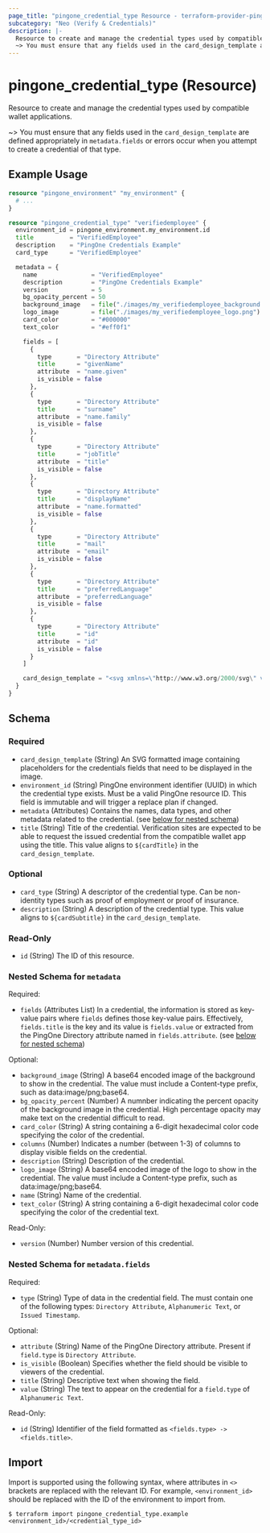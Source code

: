 ```yaml
---
page_title: "pingone_credential_type Resource - terraform-provider-pingone"
subcategory: "Neo (Verify & Credentials)"
description: |-
  Resource to create and manage the credential types used by compatible wallet applications.
  ~> You must ensure that any fields used in the card_design_template are defined appropriately in metadata.fields or errors occur when you attempt to create a credential of that type.
---
```


# pingone_credential_type (Resource)

Resource to create and manage the credential types used by compatible wallet applications.

~> You must ensure that any fields used in the `card_design_template` are defined appropriately in `metadata.fields` or errors occur when you attempt to create a credential of that type.

## Example Usage

```terraform
resource "pingone_environment" "my_environment" {
  # ...
}

resource "pingone_credential_type" "verifiedemployee" {
  environment_id = pingone_environment.my_environment.id
  title          = "VerifiedEmployee"
  description    = "PingOne Credentials Example"
  card_type      = "VerifiedEmployee"

  metadata = {
    name               = "VerifiedEmployee"
    description        = "PingOne Credentials Example"
    version            = 5
    bg_opacity_percent = 50
    background_image   = file("./images/my_verifiedemployee_background.jpg")
    logo_image         = file("./images/my_verifiedemployee_logo.png")
    card_color         = "#000000"
    text_color         = "#eff0f1"

    fields = [
      {
        type       = "Directory Attribute"
        title      = "givenName"
        attribute  = "name.given"
        is_visible = false
      },
      {
        type       = "Directory Attribute"
        title      = "surname"
        attribute  = "name.family"
        is_visible = false
      },
      {
        type       = "Directory Attribute"
        title      = "jobTitle"
        attribute  = "title"
        is_visible = false
      },
      {
        type       = "Directory Attribute"
        title      = "displayName"
        attribute  = "name.formatted"
        is_visible = false
      },
      {
        type       = "Directory Attribute"
        title      = "mail"
        attribute  = "email"
        is_visible = false
      },
      {
        type       = "Directory Attribute"
        title      = "preferredLanguage"
        attribute  = "preferredLanguage"
        is_visible = false
      },
      {
        type       = "Directory Attribute"
        title      = "id"
        attribute  = "id"
        is_visible = false
      }
    ]

    card_design_template = "<svg xmlns=\"http://www.w3.org/2000/svg\" viewBox=\"0 0 740 480\"><rect fill=\"none\" width=\"736\" height=\"476\" stroke=\"#CACED3\" stroke-width=\"3\" rx=\"10\" ry=\"10\" x=\"2\" y=\"2\"></rect><rect fill=\"$${cardColor}\" height=\"476\" rx=\"10\" ry=\"10\" width=\"736\" x=\"2\" y=\"2\" opacity=\"$${bgOpacityPercent}\"></rect><image href=\"$${backgroundImage}\" opacity=\"$${bgOpacityPercent}\" height=\"476\" rx=\"10\" ry=\"10\" width=\"736\" x=\"2\" y=\"2\"></image><image href=\"$${logoImage}\" x=\"42\" y=\"43\" height=\"90px\" width=\"90px\"></image><line y2=\"160\" x2=\"695\" y1=\"160\" x1=\"42.5\" stroke=\"$${textColor}\"></line><text fill=\"$${textColor}\" font-weight=\"450\" font-size=\"30\" x=\"160\" y=\"90\">$${cardTitle}</text><text fill=\"$${textColor}\" font-size=\"25\" font-weight=\"300\" x=\"160\" y=\"130\">$${cardSubtitle}</text></svg>"
  }
}
```

<!-- schema generated by tfplugindocs -->
## Schema

### Required

- `card_design_template` (String) An SVG formatted image containing placeholders for the credentials fields that need to be displayed in the image.
- `environment_id` (String) PingOne environment identifier (UUID) in which the credential type exists.  Must be a valid PingOne resource ID.  This field is immutable and will trigger a replace plan if changed.
- `metadata` (Attributes) Contains the names, data types, and other metadata related to the credential. (see [below for nested schema](#nestedatt--metadata))
- `title` (String) Title of the credential. Verification sites are expected to be able to request the issued credential from the compatible wallet app using the title.  This value aligns to `${cardTitle}` in the `card_design_template`.

### Optional

- `card_type` (String) A descriptor of the credential type. Can be non-identity types such as proof of employment or proof of insurance.
- `description` (String) A description of the credential type. This value aligns to `${cardSubtitle}` in the `card_design_template`.

### Read-Only

- `id` (String) The ID of this resource.

<a id="nestedatt--metadata"></a>
### Nested Schema for `metadata`

Required:

- `fields` (Attributes List) In a credential, the information is stored as key-value pairs where `fields` defines those key-value pairs. Effectively, `fields.title` is the key and its value is `fields.value` or extracted from the PingOne Directory attribute named in `fields.attribute`. (see [below for nested schema](#nestedatt--metadata--fields))

Optional:

- `background_image` (String) A base64 encoded image of the background to show in the credential. The value must include a Content-type prefix, such as data:image/png;base64.
- `bg_opacity_percent` (Number) A numnber indicating the percent opacity of the background image in the credential. High percentage opacity may make text on the credential difficult to read.
- `card_color` (String) A string containing a 6-digit hexadecimal color code specifying the color of the credential.
- `columns` (Number) Indicates a number (between 1-3) of columns to display visible fields on the credential.
- `description` (String) Description of the credential.
- `logo_image` (String) A base64 encoded image of the logo to show in the credential. The value must include a Content-type prefix, such as data:image/png;base64.
- `name` (String) Name of the credential.
- `text_color` (String) A string containing a 6-digit hexadecimal color code specifying the color of the credential text.

Read-Only:

- `version` (Number) Number version of this credential.

<a id="nestedatt--metadata--fields"></a>
### Nested Schema for `metadata.fields`

Required:

- `type` (String) Type of data in the credential field. The must contain one of the following types: `Directory Attribute`, `Alphanumeric Text`, or `Issued Timestamp`.

Optional:

- `attribute` (String) Name of the PingOne Directory attribute. Present if `field.type` is `Directory Attribute`.
- `is_visible` (Boolean) Specifies whether the field should be visible to viewers of the credential.
- `title` (String) Descriptive text when showing the field.
- `value` (String) The text to appear on the credential for a `field.type` of `Alphanumeric Text`.

Read-Only:

- `id` (String) Identifier of the field formatted as `<fields.type> -> <fields.title>`.

## Import

Import is supported using the following syntax, where attributes in `<>` brackets are replaced with the relevant ID.  For example, `<environment_id>` should be replaced with the ID of the environment to import from.

```shell
$ terraform import pingone_credential_type.example <environment_id>/<credential_type_id>
```
